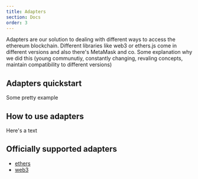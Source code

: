 ```yaml
---
title: Adapters
section: Docs
order: 3
---
```


Adapters are our solution to dealing with different ways to access the ethereum blockchain. Different libraries like web3 or ethers.js come in different versions and also there's MetaMask and co. Some explanation why we did this (young communutiy, constantly changing, revaling concepts, maintain compatibility to different versions)

## Adapters quickstart

Some pretty example

## How to use adapters

Here's a text

## Officially supported adapters

- [ethers](https://github.com/JoinColony/colony-js/tree/master/packages/colony-js-adapter-ethers)
- [web3](https://github.com/JoinColony/colony-js/tree/master/packages/colony-js-adapter-web3)
